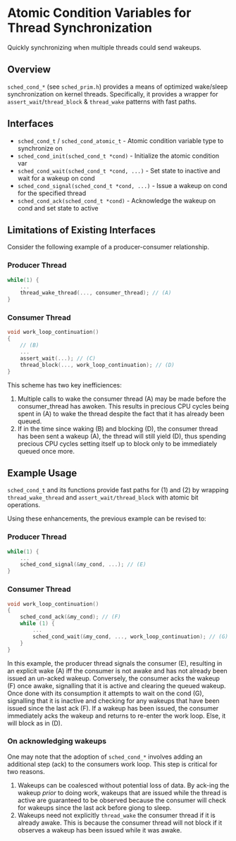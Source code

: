 # Atomic Condition Variables for Thread Synchronization

Quickly synchronizing when multiple threads could send wakeups.

## Overview

`sched_cond_*` (see `sched_prim.h`) provides a means of optimized wake/sleep
synchronization on kernel threads. Specifically, it provides a wrapper for
`assert_wait`/`thread_block` & `thread_wake` patterns with fast paths.

## Interfaces
* `sched_cond_t` / `sched_cond_atomic_t` - Atomic condition variable type to synchronize on
* `sched_cond_init(sched_cond_t *cond)` - Initialize the atomic condition var
* `sched_cond_wait(sched_cond_t *cond, ...)` - Set state to inactive and wait for a wakeup on cond
* `sched_cond_signal(sched_cond_t *cond, ...)` - Issue a wakeup on cond for the specified thread
* `sched_cond_ack(sched_cond_t *cond)` - Acknowledge the wakeup on cond and set state to active

## Limitations of Existing Interfaces

Consider the following example of a producer-consumer relationship.

### Producer Thread
```c
while(1) {
	...
	thread_wake_thread(..., consumer_thread); // (A)
}
```
### Consumer Thread
```c
void work_loop_continuation() 
{
	// (B)
	...
	assert_wait(...); // (C)
	thread_block(..., work_loop_continuation); // (D)
}
```

This scheme has two key inefficiences:
1. Multiple calls to wake the consumer thread (A) may be made before the consumer_thread has awoken.
   This results in precious CPU cycles being spent in (A) to wake the thread despite the fact that 
   it has already been queued.
2. If in the time since waking (B) and blocking (D), the consumer thread has been sent a wakeup (A), 
   the thread will still yield (D), thus spending precious CPU cycles setting itself up to block only 
   to be immediately queued once more.


## Example Usage 

`sched_cond_t` and its functions provide fast paths for (1) and (2) by wrapping `thread_wake_thread` and 
`assert_wait/thread_block` with atomic bit operations. 

Using these enhancements, the previous example can be revised to:

### Producer Thread
```c
while(1) {
	...
	sched_cond_signal(&my_cond, ...); // (E)
}
```
### Consumer Thread
```c
void work_loop_continuation() 
{
	sched_cond_ack(&my_cond); // (F)
	while (1) {
		...
		sched_cond_wait(&my_cond, ..., work_loop_continuation); // (G)
	}
}
```

In this example, the producer thread signals the consumer (E), resulting in an explicit wake (A) iff the consumer is 
not awake and has not already been issued an un-acked wakeup. Conversely, the consumer acks the wakeup (F) once awake, 
signalling that it is active and clearing the queued wakeup. Once done with its consumption it attempts to wait on the 
cond (G), signalling that it is inactive and checking for any wakeups that have been issued since the last ack (F). 
If a wakeup has been issued, the consumer immediately acks the wakeup and returns to re-enter the work loop. Else, 
it will block as in (D).

### On acknowledging wakeups

One may note that the adoption of `sched_cond_*` involves adding an additional step (ack) to the consumers work loop. This 
step is critical for two reasons.

1. Wakeups can be coalesced without potential loss of data. By ack-ing the wakeup *prior* to doing work, wakeups 
    that are issued while the thread is active are guaranteed to be observed because the consumer will check for wakeups since the 
    last ack before giong to sleep.
2. Wakeups need not explicitly `thread_wake` the consumer thread if it is already awake. This is because the consumer thread will not 
    block if it observes a wakeup has been issued while it was awake.

